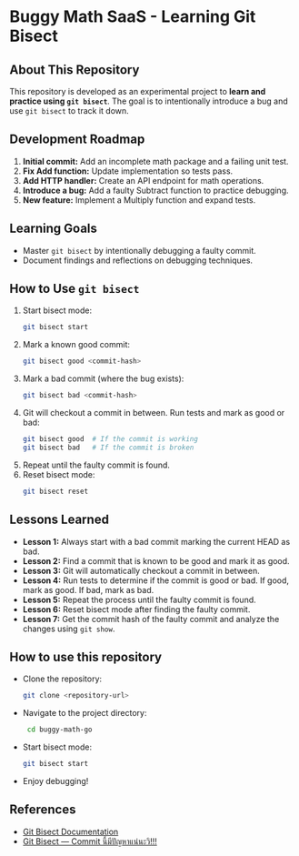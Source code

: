 # Buggy Math SaaS - Learning Git Bisect

## About This Repository

This repository is developed as an experimental project to **learn and practice using `git bisect`**. The goal is to intentionally introduce a bug and use `git bisect` to track it down.

## Development Roadmap

1. **Initial commit:** Add an incomplete math package and a failing unit test.
2. **Fix Add function:** Update implementation so tests pass.
3. **Add HTTP handler:** Create an API endpoint for math operations.
4. **Introduce a bug:** Add a faulty Subtract function to practice debugging.
5. **New feature:** Implement a Multiply function and expand tests.

## Learning Goals

- Master `git bisect` by intentionally debugging a faulty commit.
- Document findings and reflections on debugging techniques.

## How to Use `git bisect`

1. Start bisect mode:
   ```sh
   git bisect start
   ```
2. Mark a known good commit:
   ```sh
   git bisect good <commit-hash>
   ```
3. Mark a bad commit (where the bug exists):
   ```sh
   git bisect bad <commit-hash>
   ```
4. Git will checkout a commit in between. Run tests and mark as good or bad:
   ```sh
   git bisect good  # If the commit is working
   git bisect bad   # If the commit is broken
   ```
5. Repeat until the faulty commit is found.
6. Reset bisect mode:
   ```sh
   git bisect reset
   ```

## Lessons Learned
- **Lesson 1:** Always start with a bad commit marking the current HEAD as bad.
- **Lesson 2:** Find a commit that is known to be good and mark it as good.
- **Lesson 3:** Git will automatically checkout a commit in between.
- **Lesson 4:** Run tests to determine if the commit is good or bad. If good, mark as good. If bad, mark as bad.
- **Lesson 5:** Repeat the process until the faulty commit is found.
- **Lesson 6:** Reset bisect mode after finding the faulty commit.
- **Lesson 7:** Get the commit hash of the faulty commit and analyze the changes using `git show`.

## How to use this repository
- Clone the repository:
  ```sh
  git clone <repository-url>
  ```
- Navigate to the project directory:
  ```sh
   cd buggy-math-go
   ```
- Start bisect mode:
  ```sh
  git bisect start
  ```
- Enjoy debugging!

## References
- [Git Bisect Documentation](https://git-scm.com/docs/git-bisect)
- [Git Bisect — Commit นี้มีปัญหาแน่นะวิ!!!](https://medium.com/@ppraserts/git-bisect-commit-นี้มีปัญหาแน่นะวิ-1ee09c63b3d9)
